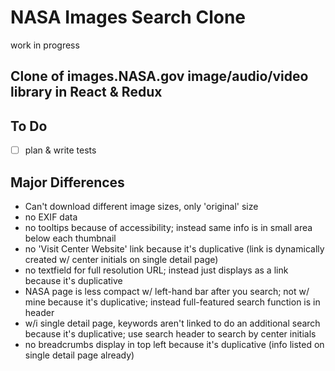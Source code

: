 # NASA Images Search Clone

work in progress

## Clone of images.NASA.gov image/audio/video library in React & Redux

## To Do

- [ ] plan & write tests

## Major Differences

- Can't download different image sizes, only 'original' size
- no EXIF data
- no tooltips because of accessibility; instead same info is in small area below each thumbnail
- no 'Visit Center Website' link because it's duplicative (link is dynamically created w/ center initials on single detail page)
- no textfield for full resolution URL; instead just displays as a link because it's duplicative
- NASA page is less compact w/ left-hand bar after you search; not w/ mine because it's duplicative; instead full-featured search function is in header
- w/i single detail page, keywords aren't linked to do an additional search because it's duplicative; use search header to search by center initials
- no breadcrumbs display in top left because it's duplicative (info listed on single detail page already)

